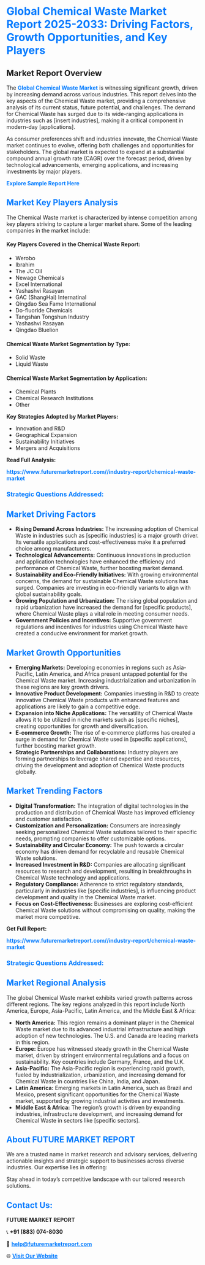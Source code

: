 <h1 style="color: #007BFF;">Global Chemical Waste Market Report 2025-2033: Driving Factors, Growth Opportunities, and Key Players</h1>

<section id="overview">
<h2>Market Report Overview</h2>
<p>The <a href="https://www.futuremarketreport.com//industry-report/chemical-waste-market" style="color: #007BFF; text-decoration: none;"><strong>Global Chemical Waste Market</strong></a> is witnessing significant growth, driven by increasing demand across various industries. This report delves into the key aspects of the Chemical Waste market, providing a comprehensive analysis of its current status, future potential, and challenges. The demand for Chemical Waste has surged due to its wide-ranging applications in industries such as [insert industries], making it a critical component in modern-day [applications].</p>
<p>As consumer preferences shift and industries innovate, the Chemical Waste market continues to evolve, offering both challenges and opportunities for stakeholders. The global market is expected to expand at a substantial compound annual growth rate (CAGR) over the forecast period, driven by technological advancements, emerging applications, and increasing investments by major players.</p>
</section>

<section id="overview">
<p><a href="https://www.futuremarketreport.com//request-sample/reportId=92761" style="color: #007BFF; text-decoration: none;"><strong>Explore Sample Report Here</strong></a></p>
</section>

<section id="key-players">
<h2 style="color: #007BFF;">Market Key Players Analysis</h2>
<p>The Chemical Waste market is characterized by intense competition among key players striving to capture a larger market share. Some of the leading companies in the market include:</p>
<h4>Key Players Covered in the Chemical Waste Report:</h4>
<ul><li>Werobo</li><li>Ibrahim</li><li>The JC Oil</li><li>Newage Chemicals</li><li>Excel International</li><li>Yashashvi Rasayan</li><li>GAC (ShangHai) Internatinal</li><li>Qingdao Sea Fame International</li><li>Do-fluoride Chemicals</li><li>Tangshan Tongshun Industry</li><li>Yashashvi Rasayan</li><li>Qingdao Bluelion</li></ul>
<h4>Chemical Waste Market Segmentation by Type:</h4>
<ul><li>Solid Waste</li><li>Liquid Waste</li></ul>

<h4>Chemical Waste Market Segmentation by Application:</h4>
<ul><li>Chemical Plants</li><li>Chemical Research Institutions</li><li>Other</li></ul>
<p><strong>Key Strategies Adopted by Market Players:</strong></p>
<ul>
<li>Innovation and R&D</li>
<li>Geographical Expansion</li>
<li>Sustainability Initiatives</li>
<li>Mergers and Acquisitions</li>
</ul>
</section>

<section>
<p><strong>Read Full Analysis: </strong></p><a href="https://www.futuremarketreport.com//industry-report/chemical-waste-market" style="color: #007BFF; text-decoration: none;"><strong>https://www.futuremarketreport.com//industry-report/chemical-waste-market</strong></a>
<h3 style="color: #007BFF;">Strategic Questions Addressed:</h3>
</section>

<section id="driving-factors">
<h2 style="color: #007BFF;">Market Driving Factors</h2>
<ul>
<li><strong>Rising Demand Across Industries:</strong> The increasing adoption of Chemical Waste in industries such as [specific industries] is a major growth driver. Its versatile applications and cost-effectiveness make it a preferred choice among manufacturers.</li>
<li><strong>Technological Advancements:</strong> Continuous innovations in production and application technologies have enhanced the efficiency and performance of Chemical Waste, further boosting market demand.</li>
<li><strong>Sustainability and Eco-Friendly Initiatives:</strong> With growing environmental concerns, the demand for sustainable Chemical Waste solutions has surged. Companies are investing in eco-friendly variants to align with global sustainability goals.</li>
<li><strong>Growing Population and Urbanization:</strong> The rising global population and rapid urbanization have increased the demand for [specific products], where Chemical Waste plays a vital role in meeting consumer needs.</li>
<li><strong>Government Policies and Incentives:</strong> Supportive government regulations and incentives for industries using Chemical Waste have created a conducive environment for market growth.</li>
</ul>
</section>

<section id="growth-opportunities">
<h2 style="color: #007BFF;">Market Growth Opportunities</h2>
<ul>
<li><strong>Emerging Markets:</strong> Developing economies in regions such as Asia-Pacific, Latin America, and Africa present untapped potential for the Chemical Waste market. Increasing industrialization and urbanization in these regions are key growth drivers.</li>
<li><strong>Innovative Product Development:</strong> Companies investing in R&D to create innovative Chemical Waste products with enhanced features and applications are likely to gain a competitive edge.</li>
<li><strong>Expansion into Niche Applications:</strong> The versatility of Chemical Waste allows it to be utilized in niche markets such as [specific niches], creating opportunities for growth and diversification.</li>
<li><strong>E-commerce Growth:</strong> The rise of e-commerce platforms has created a surge in demand for Chemical Waste used in [specific applications], further boosting market growth.</li>
<li><strong>Strategic Partnerships and Collaborations:</strong> Industry players are forming partnerships to leverage shared expertise and resources, driving the development and adoption of Chemical Waste products globally.</li>
</ul>
</section>

<section id="trending-factors">
<h2 style="color: #007BFF;">Market Trending Factors</h2>
<ul>
<li><strong>Digital Transformation:</strong> The integration of digital technologies in the production and distribution of Chemical Waste has improved efficiency and customer satisfaction.</li>
<li><strong>Customization and Personalization:</strong> Consumers are increasingly seeking personalized Chemical Waste solutions tailored to their specific needs, prompting companies to offer customizable options.</li>
<li><strong>Sustainability and Circular Economy:</strong> The push towards a circular economy has driven demand for recyclable and reusable Chemical Waste solutions.</li>
<li><strong>Increased Investment in R&D:</strong> Companies are allocating significant resources to research and development, resulting in breakthroughs in Chemical Waste technology and applications.</li>
<li><strong>Regulatory Compliance:</strong> Adherence to strict regulatory standards, particularly in industries like [specific industries], is influencing product development and quality in the Chemical Waste market.</li>
<li><strong>Focus on Cost-Effectiveness:</strong> Businesses are exploring cost-efficient Chemical Waste solutions without compromising on quality, making the market more competitive.</li>
</ul>
</section>

<section>
<p><strong>Get Full Report: </strong></p><a href="https://www.futuremarketreport.com//industry-report/chemical-waste-market" style="color: #007BFF; text-decoration: none;"><strong>https://www.futuremarketreport.com//industry-report/chemical-waste-market</strong></a>
<h3 style="color: #007BFF;">Strategic Questions Addressed:</h3>
</section>


<section id="regional-analysis">
<h2 style="color: #007BFF;">Market Regional Analysis</h2>
<p>The global Chemical Waste market exhibits varied growth patterns across different regions. The key regions analyzed in this report include North America, Europe, Asia-Pacific, Latin America, and the Middle East & Africa:</p>
<ul>
<li><strong>North America:</strong> This region remains a dominant player in the Chemical Waste market due to its advanced industrial infrastructure and high adoption of new technologies. The U.S. and Canada are leading markets in this region.</li>
<li><strong>Europe:</strong> Europe has witnessed steady growth in the Chemical Waste market, driven by stringent environmental regulations and a focus on sustainability. Key countries include Germany, France, and the U.K.</li>
<li><strong>Asia-Pacific:</strong> The Asia-Pacific region is experiencing rapid growth, fueled by industrialization, urbanization, and increasing demand for Chemical Waste in countries like China, India, and Japan.</li>
<li><strong>Latin America:</strong> Emerging markets in Latin America, such as Brazil and Mexico, present significant opportunities for the Chemical Waste market, supported by growing industrial activities and investments.</li>
<li><strong>Middle East & Africa:</strong> The region’s growth is driven by expanding industries, infrastructure development, and increasing demand for Chemical Waste in sectors like [specific sectors].</li>
</ul>
</section>

<footer>
<h2 style="color: #007BFF;">About FUTURE MARKET REPORT</h2>
<p>We are a trusted name in market research and advisory services, delivering actionable insights and strategic support to businesses across diverse industries. Our expertise lies in offering:</p>

<p>Stay ahead in today’s competitive landscape with our tailored research solutions.</p>

<h2 style="color: #007BFF;">Contact Us:</h2>
<p><strong>FUTURE MARKET REPORT</strong></p>
<p>📞 <strong>+91 (883) 074-8030</strong></p>
<p>📧 <strong><a href="mailto:help@futuremarketreport.com" style="color: #007BFF;">help@futuremarketreport.com</a></strong></p>
<p>🌐 <strong><a href="https://www.futuremarketreport.com/" style="color: #007BFF;">Visit Our Website</a></strong></p>
</footer>